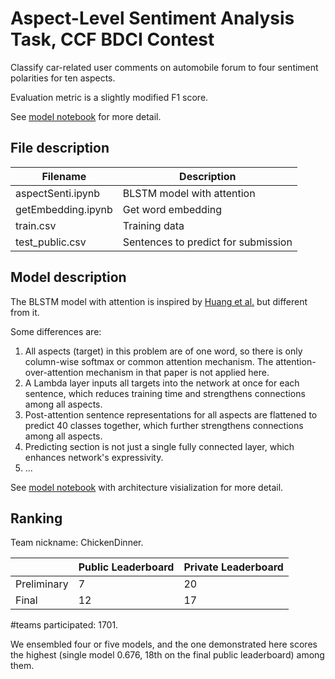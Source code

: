 # Aspect-Level Sentiment Analysis Task, CCF BDCI Contest

Classify car-related user comments on automobile forum to four sentiment polarities for ten aspects.

Evaluation metric is a slightly modified F1 score.

See [model notebook](https://github.com/idorce/sentiment-analysis-ccf-bdci/blob/master/aspectSenti.ipynb) for more detail.

## File description

| Filename           | Description                         |
| -                  | -                                   |
| aspectSenti.ipynb  | BLSTM model with attention          |
| getEmbedding.ipynb | Get word embedding                  |
| train.csv          | Training data                       |
| test_public.csv    | Sentences to predict for submission |

## Model description

The BLSTM model with attention is inspired by [Huang et al.](https://arxiv.org/abs/1804.06536) but different from it.

Some differences are:
1. All aspects (target) in this problem are of one word, so there is only column-wise softmax or common attention mechanism. The attention-over-attention mechanism in that paper is not applied here.
2. A Lambda layer inputs all targets into the network at once for each sentence, which reduces training time and strengthens connections among all aspects.
3. Post-attention sentence representations for all aspects are flattened to predict 40 classes together, which further strengthens connections among all aspects.
4. Predicting section is not just a single fully connected layer, which enhances network's expressivity.
5. ...

See [model notebook](https://github.com/idorce/sentiment-analysis-ccf-bdci/blob/master/aspectSenti.ipynb) with architecture visialization for more detail.

## Ranking

Team nickname: ChickenDinner.

|           |Public Leaderboard|Private Leaderboard|
|-          |- |- |
|Preliminary|7 |20|
|Final      |12|17|

#teams participated: 1701.

We ensembled four or five models, and the one demonstrated here scores the highest (single model 0.676, 18th on the final public leaderboard) among them.
